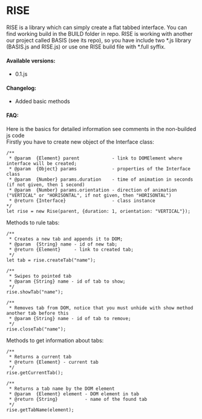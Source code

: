 # RISE
RISE is a library which can simply create a flat tabbed interface. You can find working build in the BUILD folder in repo.
RISE is working with another our project called BASIS (see its repo), so you have include two *.js library 
(BASIS.js and RISE.js) or use one RISE build file with *.full syffix.

#### Available versions:
- 0.1.js

#### Changelog:
- Added basic methods

#### FAQ:
Here is the basics for detailed information see comments in the non-builded js code <br/>
Firstly you have to create new object of the Interface class:

    /**
     * @param  {Element} parent            - link to DOMElement where interface will be created;
     * @param  {Object} params             - properties of the Interface class
     * @param  {Number} params.duration    - time of animation in seconds (if not given, then 1 second)
     * @param  {Number} params.orientation - direction of animation ("VERTICAL" or "HORISONTAL", if not given, then "HORISONTAL")
     * @return {Interface}                 - class instance
    */
    let rise = new Rise(parent, {duration: 1, orientation: "VERTICAL"});

Methods to rule tabs:

    /**
     * Creates a new tab and appends it to DOM;
     * @param  {String} name - id of new tab;
     * @return {Element}     - link to created tab;
     */
    let tab = rise.createTab("name");
    
    /**
     * Swipes to pointed tab
     * @param {String} name - id of tab to show;
     */
    rise.showTab("name");
    
    /**
     * Removes tab from DOM, notice that you must unhide with show method another tab before this
     * @param {String} name - id of tab to remove;
     */
    rise.closeTab("name");

Methods to get information about tabs:

    /**
     * Returns a current tab
     * @return {Element} - current tab
     */
    rise.getCurrentTab();
    
    /**
     * Returns a tab name by the DOM element
     * @param  {Element} element - DOM element in tab
     * @return {String}          - name of the found tab
     */
    rise.getTabName(element);
